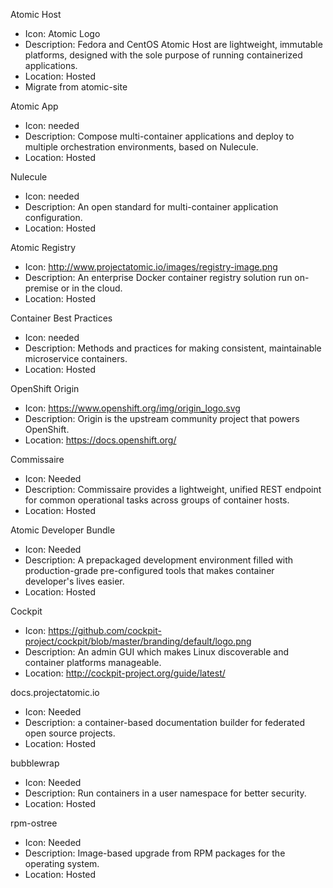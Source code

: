 Atomic Host
* Icon: Atomic Logo
* Description: Fedora and CentOS Atomic Host are lightweight, immutable platforms, designed with the sole purpose of running containerized applications.
* Location: Hosted
* Migrate from atomic-site

Atomic App
* Icon: needed
* Description: Compose multi-container applications and deploy to multiple orchestration environments, based on Nulecule.
* Location: Hosted

Nulecule
* Icon: needed
* Description: An open standard for multi-container application configuration.
* Location: Hosted

Atomic Registry
* Icon: http://www.projectatomic.io/images/registry-image.png
* Description: An enterprise Docker container registry solution run on-premise or in the cloud.
* Location: Hosted

Container Best Practices
* Icon: needed
* Description: Methods and practices for making consistent, maintainable microservice containers.
* Location: Hosted

OpenShift Origin
* Icon: https://www.openshift.org/img/origin_logo.svg
* Description: Origin is the upstream community project that powers OpenShift.
* Location: https://docs.openshift.org/

Commissaire
* Icon: Needed
* Description: Commissaire provides a lightweight, unified REST endpoint for common operational tasks across groups of container hosts.
* Location: Hosted

Atomic Developer Bundle
* Icon: Needed
* Description: A prepackaged development environment filled with production-grade pre-configured tools that makes container developer's lives easier.
* Location: Hosted

Cockpit
* Icon: https://github.com/cockpit-project/cockpit/blob/master/branding/default/logo.png
* Description: An admin GUI which makes Linux discoverable and container platforms manageable.
* Location: http://cockpit-project.org/guide/latest/

docs.projectatomic.io
* Icon: Needed
* Description: a container-based documentation builder for federated open source projects.
* Location: Hosted

bubblewrap
* Icon: Needed
* Description: Run containers in a user namespace for better security.
* Location: Hosted

rpm-ostree
* Icon: Needed
* Description: Image-based upgrade from RPM packages for the operating system.
* Location: Hosted
